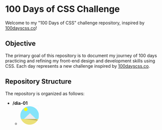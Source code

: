 # 100 Days of CSS Challenge

Welcome to my "100 Days of CSS" challenge repository, inspired by [100dayscss.co](https://100dayscss.co/)!

## Objective

The primary goal of this repository is to document my journey of 100 days practicing and refining my front-end design and development skills using CSS. Each day represents a new challenge inspired by [100dayscss.co](https://100dayscss.co/).

## Repository Structure

The repository is organized as follows:

- **/dia-01**
  -  ![Day 3 Project](https://github.com/julianaraujo333/p-100dayscss/blob/main/gifs/day-3.gif)

